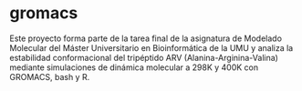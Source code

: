 # gromacs
Este proyecto forma parte de la tarea final de la asignatura de Modelado Molecular del Máster Universitario en Bioinformática de la UMU y analiza la estabilidad conformacional del tripéptido ARV (Alanina-Arginina-Valina) mediante simulaciones de dinámica molecular a 298K y 400K con GROMACS, bash y R.
